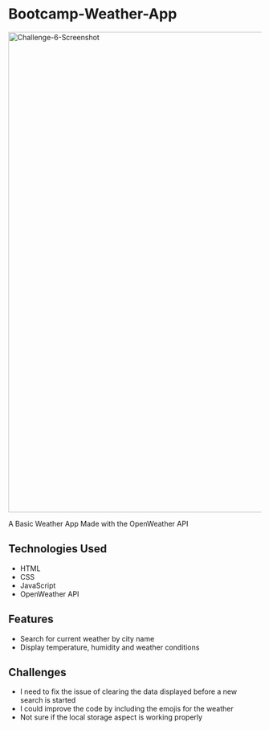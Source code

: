 # Bootcamp-Weather-App
<img width="956" alt="Challenge-6-Screenshot" src="https://github.com/user-attachments/assets/99af65cd-f2a4-4472-8e6c-4773ea75ddc4">

A Basic Weather App Made with the OpenWeather API

## Technologies Used

- HTML
- CSS
- JavaScript
- OpenWeather API

## Features

- Search for current weather by city name
- Display temperature, humidity and weather conditions

## Challenges

- I need to fix the issue of clearing the data displayed before a new search is started
- I could improve the code by including the emojis for the weather
- Not sure if the local storage aspect is working properly
